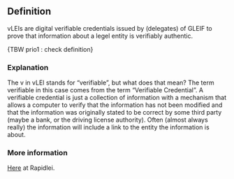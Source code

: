 ## Definition
vLEIs are digital verifiable credentials issued by (delegates) of GLEIF to prove that information about a legel entity is verifiably authentic.

{TBW prio1 : check definition}

### Explanation
The v in vLEI stands for “verifiable”, but what does that mean? The term verifiable in this case comes from the term “Verifiable Credential”. A verifiable credential is just a collection of information with a mechanism that allows a computer to verify that the information has not been modified and that the information was originally stated to be correct by some third party (maybe a bank, or the driving license authority). Often (almost always really) the information will include a link to the entity the information is about.

### More information
[Here](https://rapidlei.com/what-is-vlei/) at Rapidlei.